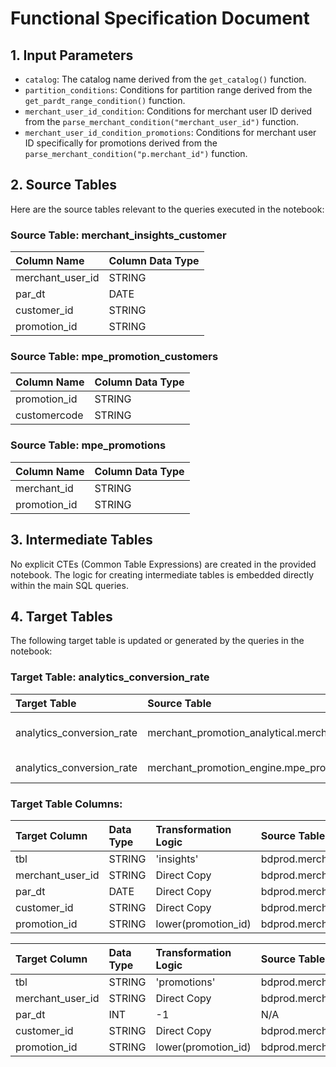 # Functional Specification Document

## 1. Input Parameters
- `catalog`: The catalog name derived from the `get_catalog()` function.
- `partition_conditions`: Conditions for partition range derived from the `get_pardt_range_condition()` function.
- `merchant_user_id_condition`: Conditions for merchant user ID derived from the `parse_merchant_condition("merchant_user_id")` function.
- `merchant_user_id_condition_promotions`: Conditions for merchant user ID specifically for promotions derived from the `parse_merchant_condition("p.merchant_id")` function.

## 2. Source Tables
Here are the source tables relevant to the queries executed in the notebook:

### Source Table: merchant_insights_customer
| Column Name     | Column Data Type |
|:----------------|:-----------------|
| merchant_user_id| STRING           |
| par_dt          | DATE             |
| customer_id     | STRING           |
| promotion_id    | STRING           |

### Source Table: mpe_promotion_customers
| Column Name     | Column Data Type |
|:----------------|:-----------------|
| promotion_id    | STRING           |
| customercode    | STRING           |

### Source Table: mpe_promotions
| Column Name     | Column Data Type |
|:----------------|:-----------------|
| merchant_id     | STRING           |
| promotion_id    | STRING           |

## 3. Intermediate Tables
No explicit CTEs (Common Table Expressions) are created in the provided notebook. The logic for creating intermediate tables is embedded directly within the main SQL queries.

## 4. Target Tables
The following target table is updated or generated by the queries in the notebook:

### Target Table: analytics_conversion_rate
| Target Table                                     | Source Table                                | Row Selection Logic                                         |
|:------------------------------------------------|:-------------------------------------------|:-----------------------------------------------------------|
| analytics_conversion_rate                        | merchant_promotion_analytical.merchant_insights_customer | where {partition_conditions} and promotion_id is not null {merchant_user_id_condition} |
| analytics_conversion_rate                        | merchant_promotion_engine.mpe_promotion_customers | where par_dt = -1 {merchant_user_id_condition}             |

### Target Table Columns:
| Target Column       | Data Type | Transformation Logic  | Source Table                                         | Source Column         |
|:--------------------|:----------|:----------------------|:-----------------------------------------------------|:----------------------|
| tbl                 | STRING    | 'insights'            | bdprod.merchant_promotion_analytical.merchant_insights_customer | 'insights'            |
| merchant_user_id    | STRING    | Direct Copy           | bdprod.merchant_promotion_analytical.merchant_insights_customer | merchant_user_id      |
| par_dt              | DATE      | Direct Copy           | bdprod.merchant_promotion_analytical.merchant_insights_customer | par_dt                |
| customer_id         | STRING    | Direct Copy           | bdprod.merchant_promotion_analytical.merchant_insights_customer | customer_id           |
| promotion_id        | STRING    | lower(promotion_id)   | bdprod.merchant_promotion_analytical.merchant_insights_customer | promotion_id          |

| Target Column       | Data Type | Transformation Logic  | Source Table                                         | Source Column         |
|:--------------------|:----------|:----------------------|:-----------------------------------------------------|:----------------------|
| tbl                 | STRING    | 'promotions'          | bdprod.merchant_promotion_engine.mpe_promotions     | 'promotions'          |
| merchant_user_id    | STRING    | Direct Copy           | bdprod.merchant_promotion_engine.mpe_promotions     | merchant_id           |
| par_dt              | INT       | -1                    | N/A                                                  | N/A                   |
| customer_id         | STRING    | Direct Copy           | bdprod.merchant_promotion_engine.mpe_promotion_customers | customercode         |
| promotion_id        | STRING    | lower(promotion_id)   | bdprod.merchant_promotion_engine.mpe_promotions     | promotion_id          |
```

